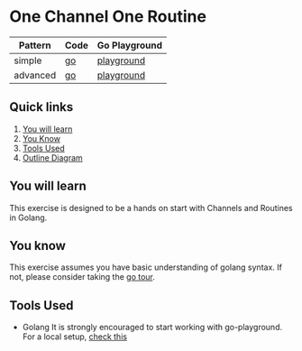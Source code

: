 # One Channel One Routine

| Pattern | Code | Go Playground       |
|---------------------------|----------------------------------------|---------------------|
| simple |[go](./simple.go)                         | [playground](https://go.dev/play/p/0D6YUf_MwLH) |
| advanced |[go](./advanced.go)                         | [playground](https://go.dev/play/p/nsRLn1KGUaM) |

## Quick links
1. [You will learn](#you-will-learn)
2. [You Know](#you-know)
3. [Tools Used](#tools-used)
4. [Outline Diagram](#outline-diagram)


## You will learn
This exercise is designed to be a hands on start with Channels and Routines in Golang.  

## You know
This exercise assumes you have basic understanding of golang syntax.
If not, please consider taking the [go tour](https://go.dev/tour/welcome/1).

## Tools Used
- Golang
It is strongly encouraged to start working with go-playground.
For a local setup, [check this](https://go.dev/doc/install)

